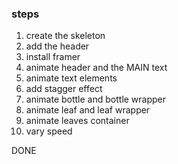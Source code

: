 ### steps

1.  create the skeleton
2.  add the header
3.  install framer
4.  animate header and the MAIN text
5.  animate text elements
6.  add stagger effect
7.  animate bottle and bottle wrapper
8.  animate leaf and leaf wrapper
9.  animate leaves container
10. vary speed

DONE
